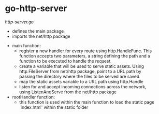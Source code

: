 # go-http-server

*http-server.go*
- defines the main package
- imports the net/http package
+ main function:
  - register a new handler for every route using http.HandleFunc. This function accepts two parameters, a string defining the path and a function to be executed to handle the request.
  - create a variable that will be used to serve static assets. Using http.FileServer from net/http package, point to a URL path by passing the directory where the files to be served are saved.
  - map the static assets variable to a URL path using http.Handle
  - listen for and accept incoming connections across the network, using ListenAndServe from the net/http package
+ rootHandler function:
  - this function is used within the main function to load the static page 'index.html' within the static folder
